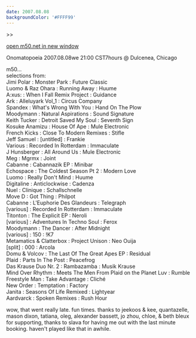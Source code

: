 ```yaml
---
date: 2007.08.08
backgroundColor: '#FFFF99'
---
```


\>>

[open m50.net in new window](http://m50.net/)


Onomatopoeia 2007.08.08we 21:00 CST7hours @ Dulcenea, Chicago


m50...  
selections from:  
Jimi Polar : Monster Park : Future Classic  
Luomo & Raz Ohara : Running Away : Huume  
A:xus: : When I Fall Remix Project : Guidance  
Ark : Alleluyark Vol\_1 : Circus Company  
Spandex : What's Wrong With You : Hand On The Plow  
Moodymann : Natural Aspirations : Sound Signature  
Keith Tucker : Detroit Saved My Soul : Seventh Sign  
Kosuke Anamizu : House Of Ape : Mule Electronic  
French Kicks : Close To Modern Remixes : Stifle  
Jeff Samuel : \[untitled\] : Frankie  
Various : Recorded In Rotterdam : Immaculate  
J Hunsberger : All Around Us : Mule Electronic  
Meg : Mgrmx : Joint  
Cabanne : Cabannazik EP : Minibar  
Echospace : The Coldest Season Pt 2 : Modern Love  
Luomo : Really Don't Mind : Huume  
Digitaline : Anticlockwise : Cadenza  
Nuel : Clinique : Schallschnelle  
Move D : Got Thing : Philpot  
Cabanne : L'Euphorie Des Glandeurs : Telegraph  
\[various\] : Recorded In Rotterdam : Immaculate  
Titonton : The Explicit EP : Neroli  
\[various\] : Adventures In Techno Soul : Ferox  
Moodymann : The Dancer : After Midnight  
\[various\] : 150 : !K7  
Metamatics & Clatterbox : Project Unison : Neo Ouija  
\[split\] : 000 : Arcola  
Domu & Volcov : The Last Of The Great Apes EP : Residual  
Plaid : Parts In The Post : Peacefrog  
Das Krause Duo Nr. 2 : Rambazamba : Musik Krause  
Mind Over Rhythm : Meets The Men From Plaid on the Planet Luv : Rumble  
Freestyle Man : Take Advantage : Cliché  
New Order : Temptation : Factory  
Janita : Seasons Of Life Remixed : Lightyear  
Aardvarck : Spoken Remixes : Rush Hour  

wow, that went really late. fun times. thanks to jeekoos & kee, quantazelle, mason dixon, tatiana, oleg, alexander bassett, jo zhou, chloe, & beth bleux for supporting, thanks to slava for having me out with the last minute booking. haven't played like that in awhile.